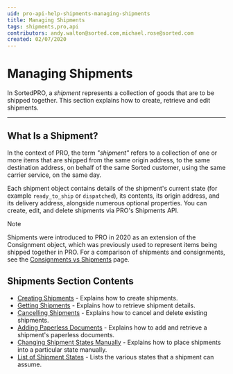 ```yaml
---
uid: pro-api-help-shipments-managing-shipments
title: Managing Shipments
tags: shipments,pro,api
contributors: andy.walton@sorted.com,michael.rose@sorted.com
created: 02/07/2020
---
```

# Managing Shipments

In SortedPRO, a _shipment_ represents a collection of goods that are to be shipped together. This section explains how to create, retrieve and edit shipments.

---

## What Is a Shipment?

In the context of PRO, the term _"shipment"_ refers to a collection of one or more items that are shipped from the same origin address, to the same destination address, on behalf of the same Sorted customer, using the same carrier service, on the same day.

Each shipment object contains details of the shipment's current state (for example `ready_to_ship` or `dispatched`), its contents, its origin address, and its delivery address, alongside numerous optional properties. You can create, edit, and delete shipments via PRO's Shipments API.

> [!NOTE]
>
> Shipments were introduced to PRO in 2020 as an extension of the Consignment object, which was previously used to represent items being shipped together in PRO. For a comparison of shipments and consignments, see the [Consignments vs Shipments](/pro/api/shipments/consignments_vs_shipments.html) page.

## Shipments Section Contents

* [Creating Shipments](/pro/api/shipments/creating_shipments.html) - Explains how to create shipments.
* [Getting Shipments](/pro/api/shipments/getting_shipments.html) - Explains how to retrieve shipment details.
* [Cancelling Shipments](/pro/api/shipments/cancelling_shipments.html) - Explains how to cancel and delete existing shipments.
* [Adding Paperless Documents](/pro/api/shipments/adding_paperless_documents.html) - Explains how to add and retrieve a shipment's paperless documents. 
* [Changing Shipment States Manually](/pro/api/shipments/changing_shipment_states_manually.html) - Explains how to place shipments into a particular state manually.
* [List of Shipment States](/pro/api/shipments/shipment_states.html) - Lists the various states that a shipment can assume.